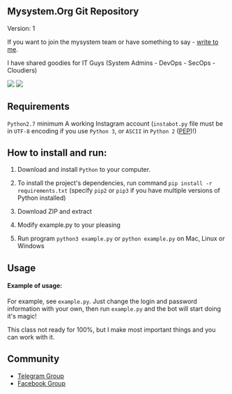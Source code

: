 ## Mysystem.Org Git Repository

Version: 1

If you want to join the mysystem team or have something to say - <a href="https://github.com/ssarioglu">write to me</a>.

I have shared goodies for IT Guys (System Admins - DevOps - SecOps - Cloudiers)

<a href="https://www.paypal.com/" title="Support project"><img src="https://img.shields.io/badge/Support%20project-paypal-brightgreen.svg"></a>
<a href="https://mysystem.org" title="Mysystem.org"><img src="https://img.shields.io/badge/C%23%20InstaBot-v1.0-blue.svg"></a>

## Requirements
`Python2.7` minimum
A working Instagram account
(`instabot.py` file must be in `UTF-8` encoding if you use `Python 3`, or `ASCII` in `Python 2` ([PEP][3])!)

## How to install and run:
1) Download and install `Python` to your computer.

2) To install the project's dependencies, run command `pip install -r requirements.txt` (specify `pip2` or `pip3` if you have multiple versions of Python installed)

3) Download ZIP and extract

4) Modify example.py to your pleasing

5) Run program `python3 example.py` or `python example.py` on Mac, Linux or Windows


## Usage
#### Example of usage:
For example, see `example.py`. Just change the login and password information with your own, then run `example.py` and the bot will start doing it's magic!

This class not ready for 100%, but I make most important things and you can work with it.

## Community

- [Telegram Group](https://t.me/joinchat/DYKH-0G_8hsDDoN_iE8ZlA)
- [Facebook Group](https://www.facebook.com/groups/instabot/)

[1]: http://developers.instagram.com/post/133424514006/instagram-platform-update
[2]: https://www.instagram.com
[3]: https://www.python.org/dev/peps/pep-0008/#source-file-encoding
[4]: https://github.com/LevPasha/Instagram-API-python
